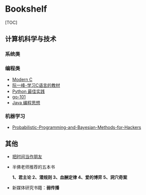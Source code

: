 # Bookshelf

[TOC]

## 计算机科学与技术

### 系统类



### 编程类

* [Modern C](https://modernc.gforge.inria.fr/)
* [阮一峰-学习C语言的教材](http://www.ruanyifeng.com/blog/2011/09/c_programming_language_textbooks.html)
* [Python 最佳实践](https://docs.python-guide.org/)
* [go-101](https://github.com/go101/go101) 
* [Java 编程思想](https://github.com/LingCoder/OnJava8)

### 机器学习

* [Probabilistic-Programming-and-Bayesian-Methods-for-Hackers](https://github.com/CamDavidsonPilon/Probabilistic-Programming-and-Bayesian-Methods-for-Hackers) 

## 其他

* [把时间当作朋友](https://book.douban.com/subject/3609132/)

* 半佛老师推荐的五本书

  **1、君主论 2、潜规则 3、血酬定律 4、爱的博弈 5、洞穴奇案** 

* 新媒体研究书籍：**弱传播**

